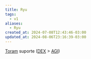 ```yaml
---
title: Ryu
tags:
  - v1
aliases:
  - Ryu
created_at: 2024-07-08T12:43:46-03:00
updated_at: 2024-08-06T23:16:39-03:00
---
```


[Toram](Toram.md)
suporte ([DEX](../../../ideias/2024/07/09/Toram_DEX.md) > [AGI](../../../ideias/2024/07/09/Toram_AGI.md))